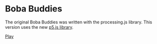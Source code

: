 # Boba Buddies

The original Boba Buddies was written with the processing.js library. This version uses the new [p5.js library](https://p5js.org/). 

[Play](celenac.github.io/bobabuddies/)
